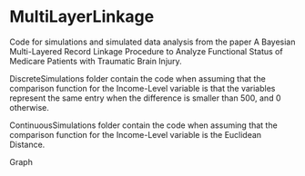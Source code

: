 # MultiLayerLinkage
Code for simulations and simulated data analysis from the paper A Bayesian Multi-Layered Record Linkage Procedure to Analyze Functional Status of Medicare Patients with Traumatic Brain Injury. 

DiscreteSimulations folder contain the code when assuming that the comparison function for the Income-Level variable is that the variables represent the same entry when the difference is smaller than 500, and 0 otherwise.

ContinuousSimulations folder contain the code when assuming that the comparison function for the Income-Level variable is the Euclidean Distance.

Graph
